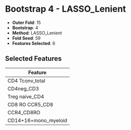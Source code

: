 # Bootstrap 4 - LASSO_Lenient

- **Outer Fold**: 15
- **Bootstrap**: 4
- **Method**: LASSO_Lenient
- **Fold Seed**: 59
- **Features Selected**: 6

## Selected Features

| Feature |
|---------|
| CD4 Tconv_total |
| CD4neg_CD3 |
| Treg naive_CD4 |
| CD8 RO CCR5_CD8 |
| CCR4_CD8RO |
| CD14+16+mono_myeloid |
